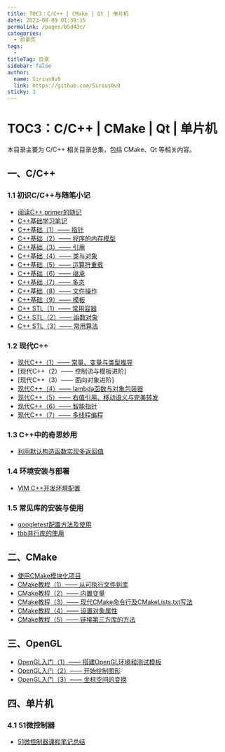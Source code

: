 ```yaml
---
title: TOC3：C/C++ | CMake | Qt | 单片机
date: 2023-08-09 01:39:15
permalink: /pages/b5d43c/
categories:
  - 目录页
tags:
  - 
titleTag: 目录
sidebar: false
author:
  name: Sirius0v0
  link: https://github.com/Sirius0v0
sticky: 3
---
```

# TOC3：C/C++ | CMake | Qt | 单片机

本目录主要为 C/C++ 相关目录总集，包括 CMake、Qt 等相关内容。

<!-- more -->

## 一、C/C++
### 1.1 初识C/C++与随笔小记
+ [阅读C++ primer的随记](https://sirius0v0.github.io/pages/4a029d/)
+ [C++基础学习笔记](https://sirius0v0.github.io/pages/1d02ef/)
+ [C++基础（1）—— 指针](https://sirius0v0.github.io/pages/2d4aff/)
+ [C++基础（2）—— 程序的内存模型](https://sirius0v0.github.io/pages/dcbb25/)
+ [C++基础（3）—— 引用](https://sirius0v0.github.io/pages/f02aca/)
+ [C++基础（4）—— 类与对象](https://sirius0v0.github.io/pages/d26468/)
+ [C++基础（5）—— 运算符重载](https://sirius0v0.github.io/pages/b2a23f/)
+ [C++基础（6）—— 继承](https://sirius0v0.github.io/pages/57adc7/)
+ [C++基础（7）—— 多态](https://sirius0v0.github.io/pages/479cfd/)
+ [C++基础（8）—— 文件操作](https://sirius0v0.github.io/pages/e0a729/)
+ [C++基础（9）—— 模板](https://sirius0v0.github.io/pages/169f91/)
+ [C++ STL（1）—— 常用容器](https://sirius0v0.github.io/pages/d1cc88/)
+ [C++ STL（2）—— 函数对象](https://sirius0v0.github.io/pages/68794f/)
+ [C++ STL（3）—— 常用算法](https://sirius0v0.github.io/pages/9346f0/)


### 1.2 现代C++
+ [现代C++（1）—— 常量、变量与类型推导](https://sirius0v0.github.io/pages/179db6/)
+ [现代C++（2）—— 控制流与模板进阶]
+ [现代C++（3）—— 面向对象进阶]
+ [现代C++（4）—— lambda函数与对象包装器](https://sirius0v0.github.io/pages/099339/)
+ [现代C++（5）—— 右值引用、移动语义与完美转发](https://sirius0v0.github.io/pages/c8d03b/)
+ [现代C++（6）—— 智能指针](https://sirius0v0.github.io/pages/f75e67/)
+ [现代C++（7）—— 多线程编程](https://sirius0v0.github.io/pages/3b0f47/)

### 1.3 C++中的奇思妙用
+ [利用默认构造函数实现多返回值](https://sirius0v0.github.io/pages/a75790/)

### 1.4 环境安装与部署
+ [VIM C++开发环境配置](https://sirius0v0.github.io/pages/7035ac/)

### 1.5 常见库的安装与使用
+ [googletest配置方法及使用](https://sirius0v0.github.io/pages/cc5b03/)
+ [tbb并行库的使用](https://sirius0v0.github.io/pages/ccf735/)

## 二、CMake
+ [使用CMake模块化项目](https://sirius0v0.github.io/pages/6f3563/)
+ [CMake教程（1）—— 从可执行文件到库](https://sirius0v0.github.io/pages/88d0a9/)
+ [CMake教程（2）—— 内置变量](https://sirius0v0.github.io/pages/74cb4c/)
+ [CMake教程（3）—— 现代CMake命令行及CMakeLists.txt写法](https://sirius0v0.github.io/pages/4e3aef/)
+ [CMake教程（4）—— 设置对象属性](https://sirius0v0.github.io/pages/4b55a7/)
+ [CMake教程（5）—— 链接第三方库的方法](https://sirius0v0.github.io/pages/e72f2f/)

## 三、OpenGL
+ [OpenGL入门（1）—— 搭建OpenGL环境和测试模板](https://sirius0v0.github.io/pages/9d9b6d/)
+ [OpenGL入门（2）—— 开始绘制图形](https://sirius0v0.github.io/pages/9a5db4/)
+ [OpenGL入门（3）—— 坐标空间的变换](https://sirius0v0.github.io/pages/18940a/)

## 四、单片机
### 4.1 51微控制器
+ [51微控制器课程笔记总结](https://sirius0v0.github.io/pages/82a142/)